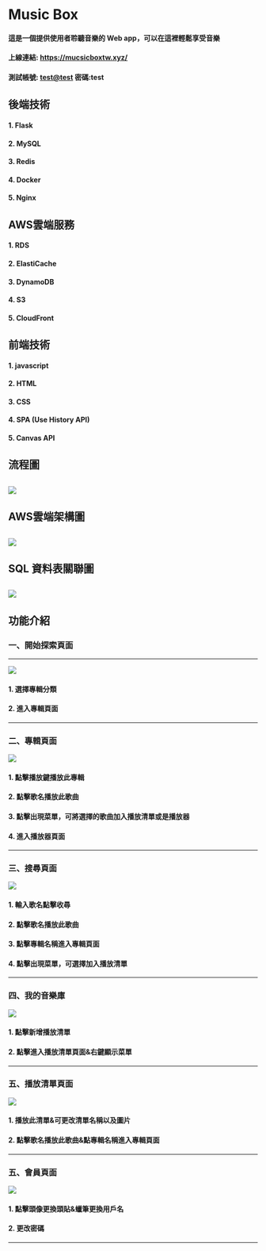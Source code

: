 # Music Box
#### 這是一個提供使用者聆聽音樂的 Web app，可以在這裡輕鬆享受音樂
#### 上線連結: <https://mucsicboxtw.xyz/>
#### 測試帳號: <test@test>  密碼:test

## 後端技術
#### 1. Flask
#### 2. MySQL
#### 3. Redis
#### 4. Docker
#### 5. Nginx

## AWS雲端服務
#### 1. RDS
#### 2. ElastiCache
#### 3. DynamoDB
#### 4. S3
#### 5. CloudFront

## 前端技術
#### 1. javascript
#### 2. HTML
#### 3. CSS
#### 4. SPA (Use History API)
#### 5. Canvas API 

## 流程圖
[![](https://github.com/sh-tasi/test001/blob/main/musicpic/%E6%B5%81%E7%A8%8B%E5%9C%96.png?raw=true)](https://github.com/sh-tasi/test001/blob/main/musicpic/%E6%B5%81%E7%A8%8B%E5%9C%96.png?raw=true "flow")
----------------------------------------------------------------

## AWS雲端架構圖
[![](https://github.com/sh-tasi/test001/blob/main/musicpic/%E9%9B%B2%E7%AB%AF%E6%9E%B6%E6%A7%8B%E5%9C%96617.png?raw=true)](https://github.com/sh-tasi/test001/blob/main/musicpic/%E9%9B%B2%E7%AB%AF%E6%9E%B6%E6%A7%8B%E5%9C%96617.png?raw=true "AWS")
-----------------------------------------------------------------

## SQL 資料表關聯圖
[![](https://github.com/sh-tasi/test001/blob/main/musicpic/TABLSE.png?raw=true)](https://github.com/sh-tasi/test001/blob/main/musicpic/TABLSE.png?raw=true "mysql")
--------------------------------------------------------------------------------------



## 功能介紹
### 一、開始探索頁面
------------------------------------------------------------------
[![](https://github.com/sh-tasi/test001/blob/main/musicpic/%E9%A6%96%E9%A0%81.png?raw=true)](https://github.com/sh-tasi/test001/blob/main/musicpic/%E9%A6%96%E9%A0%81.png?raw=true "index")
#### 1. 選擇專輯分類
#### 2. 進入專輯頁面
-----------------------------------------------------------------
### 二、專輯頁面
[![](https://github.com/sh-tasi/test001/blob/main/musicpic/2.png?raw=true)](https://github.com/sh-tasi/test001/blob/main/musicpic/2.png?raw=true "album")
#### 1. 點擊播放鍵播放此專輯
#### 2. 點擊歌名播放此歌曲
#### 3. 點擊出現菜單，可將選擇的歌曲加入播放清單或是播放器
#### 4. 進入播放器頁面
---------------------------------------------------------------
### 三、搜尋頁面
[![](https://github.com/sh-tasi/test001/blob/main/musicpic/3.png?raw=true)](https://github.com/sh-tasi/test001/blob/main/musicpic/3.png?raw=true "search")
#### 1. 輸入歌名點擊收尋
#### 2. 點擊歌名播放此歌曲
#### 3. 點擊專輯名稱進入專輯頁面
#### 4. 點擊出現菜單，可選擇加入播放清單
----------------------------------------------------------
### 四、我的音樂庫
[![](https://github.com/sh-tasi/test001/blob/main/musicpic/4.png?raw=true)](https://github.com/sh-tasi/test001/blob/main/musicpic/4.png?raw=true "musicbox")
#### 1. 點擊新增播放清單
#### 2. 點擊進入播放清單頁面&右鍵顯示菜單
-----------------------------------------------------------
### 五、播放清單頁面
[![](https://github.com/sh-tasi/test001/blob/main/musicpic/5.png?raw=true)](https://github.com/sh-tasi/test001/blob/main/musicpic/5.png?raw=true "playlist")
#### 1. 播放此清單&可更改清單名稱以及圖片
#### 2. 點擊歌名播放此歌曲&點專輯名稱進入專輯頁面
----------------------------------------------------------
### 五、會員頁面
[![](https://github.com/sh-tasi/test001/blob/main/musicpic/8.png?raw=true)](https://github.com/sh-tasi/test001/blob/main/musicpic/8.png?raw=true "member")
#### 1. 點擊頭像更換頭貼&蠟筆更換用戶名
#### 2. 更改密碼
-----------------------------------------------------------------
